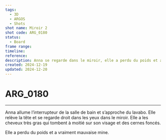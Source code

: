 ```yaml
---
tags:
  - 3D
  - ARGOS
  - Shots
shot name: Miroir 2
shot code: ARG_0180
status:
  - Board
frame range: 
timeline: 
reference: 
description: Anna se regarde dans le miroir, elle a perdu du poids et a vraiment mauvaise mine. Intérieur de la salle de bain. Jour.
created: 2024-12-19
updated: 2024-12-20
---
```


# ARG_0180
---
Anna allume l’interrupteur de la salle de bain et s’approche du lavabo. Elle relève la tête et se regarde droit dans les yeux dans le miroir. Elle a les cheveux très gras qui tombent à moitié sur son visage et des cernes foncés. 

Elle a perdu du poids et a vraiment mauvaise mine. 

